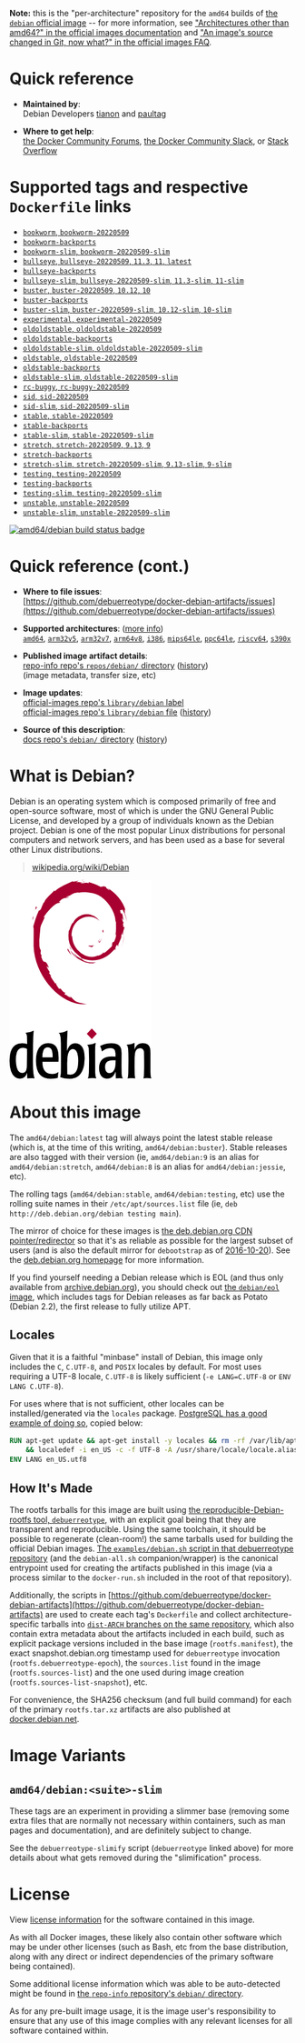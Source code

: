 <!--

********************************************************************************

WARNING:

    DO NOT EDIT "debian/README.md"

    IT IS AUTO-GENERATED

    (from the other files in "debian/" combined with a set of templates)

********************************************************************************

-->

**Note:** this is the "per-architecture" repository for the `amd64` builds of [the `debian` official image](https://hub.docker.com/_/debian) -- for more information, see ["Architectures other than amd64?" in the official images documentation](https://github.com/docker-library/official-images#architectures-other-than-amd64) and ["An image's source changed in Git, now what?" in the official images FAQ](https://github.com/docker-library/faq#an-images-source-changed-in-git-now-what).

# Quick reference

-	**Maintained by**:  
	Debian Developers [tianon](https://qa.debian.org/developer.php?login=tianon) and [paultag](https://qa.debian.org/developer.php?login=paultag)

-	**Where to get help**:  
	[the Docker Community Forums](https://forums.docker.com/), [the Docker Community Slack](https://dockr.ly/slack), or [Stack Overflow](https://stackoverflow.com/search?tab=newest&q=docker)

# Supported tags and respective `Dockerfile` links

-	[`bookworm`, `bookworm-20220509`](https://github.com/debuerreotype/docker-debian-artifacts/blob/c796e02735a18985129d7dc11accb42b6a651815/bookworm/Dockerfile)
-	[`bookworm-backports`](https://github.com/debuerreotype/docker-debian-artifacts/blob/c796e02735a18985129d7dc11accb42b6a651815/bookworm/backports/Dockerfile)
-	[`bookworm-slim`, `bookworm-20220509-slim`](https://github.com/debuerreotype/docker-debian-artifacts/blob/c796e02735a18985129d7dc11accb42b6a651815/bookworm/slim/Dockerfile)
-	[`bullseye`, `bullseye-20220509`, `11.3`, `11`, `latest`](https://github.com/debuerreotype/docker-debian-artifacts/blob/c796e02735a18985129d7dc11accb42b6a651815/bullseye/Dockerfile)
-	[`bullseye-backports`](https://github.com/debuerreotype/docker-debian-artifacts/blob/c796e02735a18985129d7dc11accb42b6a651815/bullseye/backports/Dockerfile)
-	[`bullseye-slim`, `bullseye-20220509-slim`, `11.3-slim`, `11-slim`](https://github.com/debuerreotype/docker-debian-artifacts/blob/c796e02735a18985129d7dc11accb42b6a651815/bullseye/slim/Dockerfile)
-	[`buster`, `buster-20220509`, `10.12`, `10`](https://github.com/debuerreotype/docker-debian-artifacts/blob/c796e02735a18985129d7dc11accb42b6a651815/buster/Dockerfile)
-	[`buster-backports`](https://github.com/debuerreotype/docker-debian-artifacts/blob/c796e02735a18985129d7dc11accb42b6a651815/buster/backports/Dockerfile)
-	[`buster-slim`, `buster-20220509-slim`, `10.12-slim`, `10-slim`](https://github.com/debuerreotype/docker-debian-artifacts/blob/c796e02735a18985129d7dc11accb42b6a651815/buster/slim/Dockerfile)
-	[`experimental`, `experimental-20220509`](https://github.com/debuerreotype/docker-debian-artifacts/blob/c796e02735a18985129d7dc11accb42b6a651815/experimental/Dockerfile)
-	[`oldoldstable`, `oldoldstable-20220509`](https://github.com/debuerreotype/docker-debian-artifacts/blob/c796e02735a18985129d7dc11accb42b6a651815/oldoldstable/Dockerfile)
-	[`oldoldstable-backports`](https://github.com/debuerreotype/docker-debian-artifacts/blob/c796e02735a18985129d7dc11accb42b6a651815/oldoldstable/backports/Dockerfile)
-	[`oldoldstable-slim`, `oldoldstable-20220509-slim`](https://github.com/debuerreotype/docker-debian-artifacts/blob/c796e02735a18985129d7dc11accb42b6a651815/oldoldstable/slim/Dockerfile)
-	[`oldstable`, `oldstable-20220509`](https://github.com/debuerreotype/docker-debian-artifacts/blob/c796e02735a18985129d7dc11accb42b6a651815/oldstable/Dockerfile)
-	[`oldstable-backports`](https://github.com/debuerreotype/docker-debian-artifacts/blob/c796e02735a18985129d7dc11accb42b6a651815/oldstable/backports/Dockerfile)
-	[`oldstable-slim`, `oldstable-20220509-slim`](https://github.com/debuerreotype/docker-debian-artifacts/blob/c796e02735a18985129d7dc11accb42b6a651815/oldstable/slim/Dockerfile)
-	[`rc-buggy`, `rc-buggy-20220509`](https://github.com/debuerreotype/docker-debian-artifacts/blob/c796e02735a18985129d7dc11accb42b6a651815/rc-buggy/Dockerfile)
-	[`sid`, `sid-20220509`](https://github.com/debuerreotype/docker-debian-artifacts/blob/c796e02735a18985129d7dc11accb42b6a651815/sid/Dockerfile)
-	[`sid-slim`, `sid-20220509-slim`](https://github.com/debuerreotype/docker-debian-artifacts/blob/c796e02735a18985129d7dc11accb42b6a651815/sid/slim/Dockerfile)
-	[`stable`, `stable-20220509`](https://github.com/debuerreotype/docker-debian-artifacts/blob/c796e02735a18985129d7dc11accb42b6a651815/stable/Dockerfile)
-	[`stable-backports`](https://github.com/debuerreotype/docker-debian-artifacts/blob/c796e02735a18985129d7dc11accb42b6a651815/stable/backports/Dockerfile)
-	[`stable-slim`, `stable-20220509-slim`](https://github.com/debuerreotype/docker-debian-artifacts/blob/c796e02735a18985129d7dc11accb42b6a651815/stable/slim/Dockerfile)
-	[`stretch`, `stretch-20220509`, `9.13`, `9`](https://github.com/debuerreotype/docker-debian-artifacts/blob/c796e02735a18985129d7dc11accb42b6a651815/stretch/Dockerfile)
-	[`stretch-backports`](https://github.com/debuerreotype/docker-debian-artifacts/blob/c796e02735a18985129d7dc11accb42b6a651815/stretch/backports/Dockerfile)
-	[`stretch-slim`, `stretch-20220509-slim`, `9.13-slim`, `9-slim`](https://github.com/debuerreotype/docker-debian-artifacts/blob/c796e02735a18985129d7dc11accb42b6a651815/stretch/slim/Dockerfile)
-	[`testing`, `testing-20220509`](https://github.com/debuerreotype/docker-debian-artifacts/blob/c796e02735a18985129d7dc11accb42b6a651815/testing/Dockerfile)
-	[`testing-backports`](https://github.com/debuerreotype/docker-debian-artifacts/blob/c796e02735a18985129d7dc11accb42b6a651815/testing/backports/Dockerfile)
-	[`testing-slim`, `testing-20220509-slim`](https://github.com/debuerreotype/docker-debian-artifacts/blob/c796e02735a18985129d7dc11accb42b6a651815/testing/slim/Dockerfile)
-	[`unstable`, `unstable-20220509`](https://github.com/debuerreotype/docker-debian-artifacts/blob/c796e02735a18985129d7dc11accb42b6a651815/unstable/Dockerfile)
-	[`unstable-slim`, `unstable-20220509-slim`](https://github.com/debuerreotype/docker-debian-artifacts/blob/c796e02735a18985129d7dc11accb42b6a651815/unstable/slim/Dockerfile)

[![amd64/debian build status badge](https://img.shields.io/jenkins/s/https/doi-janky.infosiftr.net/job/multiarch/job/amd64/job/debian.svg?label=amd64/debian%20%20build%20job)](https://doi-janky.infosiftr.net/job/multiarch/job/amd64/job/debian/)

# Quick reference (cont.)

-	**Where to file issues**:  
	[https://github.com/debuerreotype/docker-debian-artifacts/issues](https://github.com/debuerreotype/docker-debian-artifacts/issues)

-	**Supported architectures**: ([more info](https://github.com/docker-library/official-images#architectures-other-than-amd64))  
	[`amd64`](https://hub.docker.com/r/amd64/debian/), [`arm32v5`](https://hub.docker.com/r/arm32v5/debian/), [`arm32v7`](https://hub.docker.com/r/arm32v7/debian/), [`arm64v8`](https://hub.docker.com/r/arm64v8/debian/), [`i386`](https://hub.docker.com/r/i386/debian/), [`mips64le`](https://hub.docker.com/r/mips64le/debian/), [`ppc64le`](https://hub.docker.com/r/ppc64le/debian/), [`riscv64`](https://hub.docker.com/r/riscv64/debian/), [`s390x`](https://hub.docker.com/r/s390x/debian/)

-	**Published image artifact details**:  
	[repo-info repo's `repos/debian/` directory](https://github.com/docker-library/repo-info/blob/master/repos/debian) ([history](https://github.com/docker-library/repo-info/commits/master/repos/debian))  
	(image metadata, transfer size, etc)

-	**Image updates**:  
	[official-images repo's `library/debian` label](https://github.com/docker-library/official-images/issues?q=label%3Alibrary%2Fdebian)  
	[official-images repo's `library/debian` file](https://github.com/docker-library/official-images/blob/master/library/debian) ([history](https://github.com/docker-library/official-images/commits/master/library/debian))

-	**Source of this description**:  
	[docs repo's `debian/` directory](https://github.com/docker-library/docs/tree/master/debian) ([history](https://github.com/docker-library/docs/commits/master/debian))

# What is Debian?

Debian is an operating system which is composed primarily of free and open-source software, most of which is under the GNU General Public License, and developed by a group of individuals known as the Debian project. Debian is one of the most popular Linux distributions for personal computers and network servers, and has been used as a base for several other Linux distributions.

> [wikipedia.org/wiki/Debian](https://en.wikipedia.org/wiki/Debian)

![logo](https://raw.githubusercontent.com/docker-library/docs/b449be7df57e9ed9086bb5821bfb5d6cdc5d67a4/debian/logo.png)

# About this image

The `amd64/debian:latest` tag will always point the latest stable release (which is, at the time of this writing, `amd64/debian:buster`). Stable releases are also tagged with their version (ie, `amd64/debian:9` is an alias for `amd64/debian:stretch`, `amd64/debian:8` is an alias for `amd64/debian:jessie`, etc).

The rolling tags (`amd64/debian:stable`, `amd64/debian:testing`, etc) use the rolling suite names in their `/etc/apt/sources.list` file (ie, `deb http://deb.debian.org/debian testing main`).

The mirror of choice for these images is [the deb.debian.org CDN pointer/redirector](https://deb.debian.org) so that it's as reliable as possible for the largest subset of users (and is also the default mirror for `debootstrap` as of [2016-10-20](https://anonscm.debian.org/cgit/d-i/debootstrap.git/commit/?id=9e8bc60ad1ccf3a25ce7890526b70059f3e770de)). See the [deb.debian.org homepage](https://deb.debian.org) for more information.

If you find yourself needing a Debian release which is EOL (and thus only available from [archive.debian.org](http://archive.debian.org)), you should check out [the `debian/eol` image](https://hub.docker.com/r/debian/eol/), which includes tags for Debian releases as far back as Potato (Debian 2.2), the first release to fully utilize APT.

## Locales

Given that it is a faithful "minbase" install of Debian, this image only includes the `C`, `C.UTF-8`, and `POSIX` locales by default. For most uses requiring a UTF-8 locale, `C.UTF-8` is likely sufficient (`-e LANG=C.UTF-8` or `ENV LANG C.UTF-8`).

For uses where that is not sufficient, other locales can be installed/generated via the `locales` package. [PostgreSQL has a good example of doing so](https://github.com/docker-library/postgres/blob/69bc540ecfffecce72d49fa7e4a46680350037f9/9.6/Dockerfile#L21-L24), copied below:

```dockerfile
RUN apt-get update && apt-get install -y locales && rm -rf /var/lib/apt/lists/* \
	&& localedef -i en_US -c -f UTF-8 -A /usr/share/locale/locale.alias en_US.UTF-8
ENV LANG en_US.utf8
```

## How It's Made

The rootfs tarballs for this image are built using [the reproducible-Debian-rootfs tool, `debuerreotype`](https://github.com/debuerreotype/debuerreotype), with an explicit goal being that they are transparent and reproducible. Using the same toolchain, it should be possible to regenerate (clean-room!) the same tarballs used for building the official Debian images. [The `examples/debian.sh` script in that debuerreotype repository](https://github.com/debuerreotype/debuerreotype/blob/master/examples/debian.sh) (and the `debian-all.sh` companion/wrapper) is the canonical entrypoint used for creating the artifacts published in this image (via a process similar to the `docker-run.sh` included in the root of that repository).

Additionally, the scripts in [https://github.com/debuerreotype/docker-debian-artifacts](https://github.com/debuerreotype/docker-debian-artifacts) are used to create each tag's `Dockerfile` and collect architecture-specific tarballs into [`dist-ARCH` branches on the same repository](https://github.com/debuerreotype/docker-debian-artifacts/branches), which also contain extra metadata about the artifacts included in each build, such as explicit package versions included in the base image (`rootfs.manifest`), the exact snapshot.debian.org timestamp used for `debuerreotype` invocation (`rootfs.debuerreotype-epoch`), the `sources.list` found in the image (`rootfs.sources-list`) and the one used during image creation (`rootfs.sources-list-snapshot`), etc.

For convenience, the SHA256 checksum (and full build command) for each of the primary `rootfs.tar.xz` artifacts are also published at [docker.debian.net](https://docker.debian.net/).

# Image Variants

## `amd64/debian:<suite>-slim`

These tags are an experiment in providing a slimmer base (removing some extra files that are normally not necessary within containers, such as man pages and documentation), and are definitely subject to change.

See the `debuerreotype-slimify` script (`debuerreotype` linked above) for more details about what gets removed during the "slimification" process.

# License

View [license information](https://www.debian.org/social_contract#guidelines) for the software contained in this image.

As with all Docker images, these likely also contain other software which may be under other licenses (such as Bash, etc from the base distribution, along with any direct or indirect dependencies of the primary software being contained).

Some additional license information which was able to be auto-detected might be found in [the `repo-info` repository's `debian/` directory](https://github.com/docker-library/repo-info/tree/master/repos/debian).

As for any pre-built image usage, it is the image user's responsibility to ensure that any use of this image complies with any relevant licenses for all software contained within.
